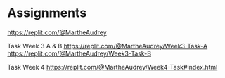 # Assignments
https://replit.com/@MartheAudrey

Task Week 3 A & B
https://replit.com/@MartheAudrey/Week3-Task-A
https://replit.com/@MartheAudrey/Week3-Task-B

Task Week 4
https://replit.com/@MartheAudrey/Week4-Task#index.html
